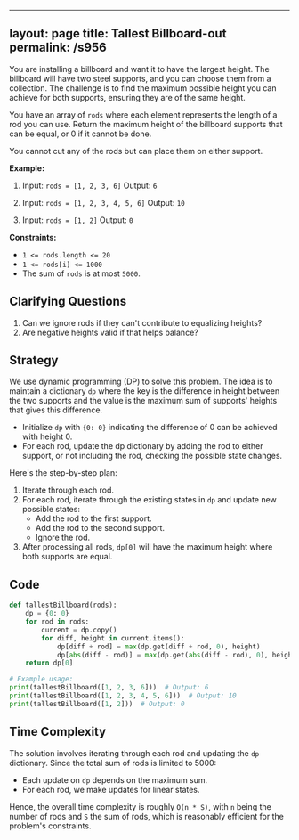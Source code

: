 
---
layout: page
title:  Tallest Billboard-out
permalink: /s956
---

You are installing a billboard and want it to have the largest height. The billboard will have two steel supports, and you can choose them from a collection. The challenge is to find the maximum possible height you can achieve for both supports, ensuring they are of the same height.

You have an array of `rods` where each element represents the length of a rod you can use. Return the maximum height of the billboard supports that can be equal, or 0 if it cannot be done.

You cannot cut any of the rods but can place them on either support.

**Example:**

1. Input: `rods = [1, 2, 3, 6]`
   Output: `6`
   
2. Input: `rods = [1, 2, 3, 4, 5, 6]`
   Output: `10`
   
3. Input: `rods = [1, 2]`
   Output: `0`

**Constraints:**

- `1 <= rods.length <= 20`
- `1 <= rods[i] <= 1000`
- The sum of `rods` is at most `5000`.

## Clarifying Questions

1. Can we ignore rods if they can't contribute to equalizing heights?
2. Are negative heights valid if that helps balance?

## Strategy

We use dynamic programming (DP) to solve this problem. The idea is to maintain a dictionary `dp` where the key is the difference in height between the two supports and the value is the maximum sum of supports' heights that gives this difference.

- Initialize `dp` with `{0: 0}` indicating the difference of 0 can be achieved with height 0.
- For each rod, update the dp dictionary by adding the rod to either support, or not including the rod, checking the possible state changes.

Here's the step-by-step plan:

1. Iterate through each rod.
2. For each rod, iterate through the existing states in `dp` and update new possible states:
   - Add the rod to the first support.
   - Add the rod to the second support.
   - Ignore the rod.
3. After processing all rods, `dp[0]` will have the maximum height where both supports are equal.

## Code

```python
def tallestBillboard(rods):
    dp = {0: 0}
    for rod in rods:
        current = dp.copy()
        for diff, height in current.items():
            dp[diff + rod] = max(dp.get(diff + rod, 0), height)
            dp[abs(diff - rod)] = max(dp.get(abs(diff - rod), 0), height + min(diff, rod))
    return dp[0]

# Example usage:
print(tallestBillboard([1, 2, 3, 6]))  # Output: 6
print(tallestBillboard([1, 2, 3, 4, 5, 6]))  # Output: 10
print(tallestBillboard([1, 2]))  # Output: 0
```

## Time Complexity

The solution involves iterating through each rod and updating the `dp` dictionary. Since the total sum of rods is limited to 5000:

- Each update on `dp` depends on the maximum sum.
- For each rod, we make updates for linear states.

Hence, the overall time complexity is roughly `O(n * S)`, with `n` being the number of rods and `S` the sum of rods, which is reasonably efficient for the problem's constraints.